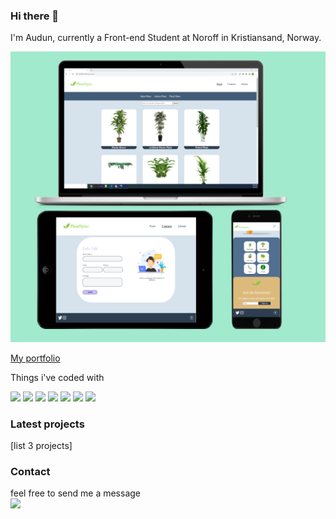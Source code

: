### Hi there 👋

I'm Audun, currently a Front-end Student at Noroff in Kristiansand, Norway.

![featured img](https://github.com/AudunTA/AudunTA/blob/main/9b5f06c1ab093dc453dd6694ed33eae5.png "Logo")

[My portfolio](https://teal-chebakia-917877.netlify.app/ "Google's Homepage")


Things i've coded with <br />


![](https://img.shields.io/badge/JavaScript-F7DF1E?style=for-the-badge&logo=javascript&logoColor=black)
![](https://img.shields.io/badge/HTML5-E34F26?style=for-the-badge&logo=html5&logoColor=white)
![](https://img.shields.io/badge/PHP-777BB4?style=for-the-badge&logo=php&logoColor=white)
![](https://img.shields.io/badge/Java-ED8B00?style=for-the-badge&logo=java&logoColor=white)
![](https://img.shields.io/badge/Python-3776AB?style=for-the-badge&logo=python&logoColor=white)
![](https://img.shields.io/badge/CSS-239120?&style=for-the-badge&logo=css3&logoColor=white)
![](https://img.shields.io/badge/MySQL-00000F?style=for-the-badge&logo=mysql&logoColor=white)

### Latest projects

[list 3 projects]
### Contact

feel free to send me a message <br />
[![](https://img.shields.io/badge/LinkedIn-0077B5?style=for-the-badge&logo=linkedin&logoColor=white)](https://www.linkedin.com/in/audun-thompson-anderssen-79b3b3222/)

